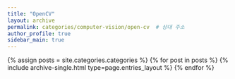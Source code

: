 ```yaml
---
title: "OpenCV"
layout: archive
permalink: categories/computer-vision/open-cv  # 상대 주소
author_profile: true
sidebar_main: true
---
```


 {% assign posts = site.categories.categories %}
 {% for post in posts %} {% include archive-single.html type=page.entries_layout %} {% endfor %}